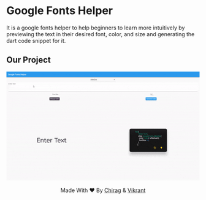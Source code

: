 # Google Fonts Helper

It is a google fonts helper to help beginners to learn more intuitively by previewing the text in their desired font, color, and size and generating the dart code snippet for it.

## Our Project

![Alt Text](https://github.com/Skyhook-Dimension/Google-Fonts-Helper/blob/master/newnewgif.gif)

<p align='center'>Made With ❤️ By <a href="https://github.com/Chirag-Mathur">Chirag</a> & <a href="https://github.com/vikiwarrior">Vikrant</a></p>
